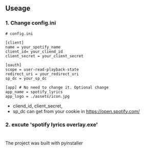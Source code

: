 ## Useage

### 1. Change config.ini

```
# config.ini

[client]
name = your_spotify_name
client_id= your_cliend_id
client_secret = your_client_secret

[oauth]
scope = user-read-playback-state
redirect_uri = your_redirect_uri
sp_dc = your_sp_dc

[app] # No need to change it. Optional change
app_name = spotify_lyrics
app_logo = ./assets/icon.jpg

```

- cliend_id, client_secret,
- sp_dc can get from your cookie in https://open.spotify.com/

### 2. excute 'spotify lyrics overlay.exe'

#

The project was built with pyinstaller
